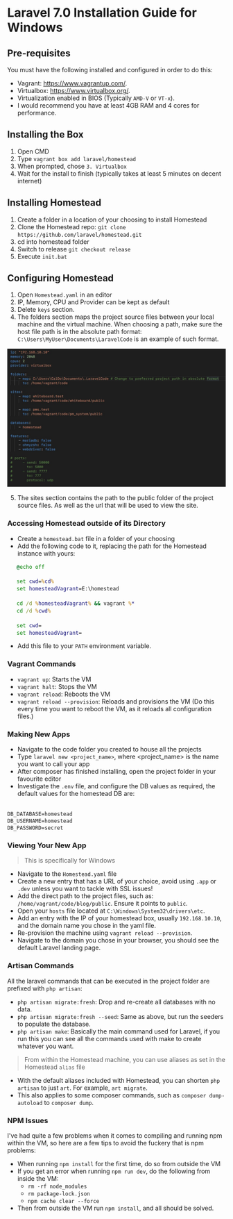 # Laravel 7.0 Installation Guide for Windows

## Pre-requisites

You must have the following installed and configured in order to do this:

* Vagrant: <https://www.vagrantup.com/>.
* Virtualbox: <https://www.virtualbox.org/>.
* Virtualization enabled in BIOS (Typically `AMD-V` or `VT-x`).
* I would recommend you have at least 4GB RAM and 4 cores for performance.

## Installing the Box

1. Open CMD
2. Type `vagrant box add laravel/homestead`
3. When prompted, chose `3. Virtualbox`
4. Wait for the install to finish (typically takes at least 5 minutes on decent internet)

## Installing Homestead

1. Create a folder in a location of your choosing to install Homestead
2. Clone the Homestead repo: `git clone https://github.com/laravel/homestead.git`
3. cd into homestead folder
4. Switch to release `git checkout release`
5. Execute `init.bat`

## Configuring Homestead

1. Open `Homestead.yaml` in an editor
2. IP, Memory, CPU and Provider can be kept as default
3. Delete `keys` section.
4. The folders section maps the project source files between your local machine
   and the virtual machine. When choosing a path, make sure the host file path is in 
   the absolute path format: `C:\Users\MyUser\Documents\LaravelCode` is an example of such format.

![Homestead Yaml File](homestead_yaml_example.jpg?raw=true)

5. The sites section contains the path to the public folder of the project source files. As well as the url that will be used to view the site.

### Accessing Homestead outside of its Directory

* Create a `homestead.bat` file in a folder of your choosing
* Add the following code to it, replacing the path for the Homestead instance with yours:

```bat
   @echo off

   set cwd=%cd%
   set homesteadVagrant=E:\homestead

   cd /d %homesteadVagrant% && vagrant %*
   cd /d %cwd%

   set cwd=
   set homesteadVagrant=
```
* Add this file to your `PATH` environment variable.

### Vagrant Commands

* `vagrant up`: Starts the VM
* `vagrant halt`: Stops the VM
* `vagrant reload`: Reboots the VM
* `vagrant reload --provision`: Reloads and provisions the VM (Do this every time you want to reboot the VM, as it reloads all configuration files.)

### Making New Apps

* Navigate to the code folder you created to house all the projects
* Type `laravel new <project_name>`, where <project_name> is the name you want to call your app
* After composer has finished installing, open the project folder in your favourite editor
* Investigate the `.env` file, and configure the DB values as required, the default values for the homestead DB are:

```properties

DB_DATABASE=homestead
DB_USERNAME=homestead
DB_PASSWORD=secret

```

### Viewing Your New App

> This is specifically for Windows
* Navigate to the `Homestead.yaml` file
* Create a new entry that has a URL of your choice, avoid using `.app` or `.dev` unless you want to tackle with SSL issues!
* Add the direct path to the project files, such as: `/home/vagrant/code/blog/public`. Ensure it points to `public`.
* Open your `hosts` file located at `C:\Windows\System32\drivers\etc`.
* Add an entry with the IP of your homestead box, usually `192.168.10.10`, and the domain name you chose in the yaml file.
* Re-provision the machine using `vagrant reload --provision`.
* Navigate to the domain you chose in your browser, you should see the default Laravel landing page.

### Artisan Commands

All the laravel commands that can be executed in the project folder are prefixed with `php artisan`:

* `php artisan migrate:fresh`: Drop and re-create all databases with no data.
* `php artisan migrate:fresh --seed`: Same as above, but run the seeders to populate the database.
* `php artisan make`: Basically the main command used for Laravel, if you run this you can see all the commands used with make to create whatever you want.

> From within the Homestead machine, you can use aliases as set in the Homestead `alias` file
* With the default aliases included with Homestead, you can shorten `php artisan` to just `art`. For example, `art migrate`.
* This also applies to some composer commands, such as `composer dump-autoload` to `composer dump`.

### NPM Issues

I've had quite a few problems when it comes to compiling and running npm within the VM, so here are a few tips to avoid the fuckery that is npm problems:

* When running `npm install` for the first time, do so from outside the VM
* If you get an error when running `npm run dev`, do the following from inside the VM:
   * `rm -rf node_modules`
   * `rm package-lock.json`
   * `npm cache clear --force`
* Then from outside the VM run `npm install`, and all should be solved.
